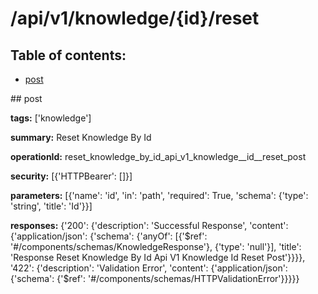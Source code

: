 # /api/v1/knowledge/{id}/reset

## Table of contents:
- [post](#post)

<a name="post" />
## post

**tags:** ['knowledge']

**summary:** Reset Knowledge By Id

**operationId:** reset_knowledge_by_id_api_v1_knowledge__id__reset_post

**security:** [{'HTTPBearer': []}]

**parameters:** [{'name': 'id', 'in': 'path', 'required': True, 'schema': {'type': 'string', 'title': 'Id'}}]

**responses:** {'200': {'description': 'Successful Response', 'content': {'application/json': {'schema': {'anyOf': [{'$ref': '#/components/schemas/KnowledgeResponse'}, {'type': 'null'}], 'title': 'Response Reset Knowledge By Id Api V1 Knowledge  Id  Reset Post'}}}}, '422': {'description': 'Validation Error', 'content': {'application/json': {'schema': {'$ref': '#/components/schemas/HTTPValidationError'}}}}}


